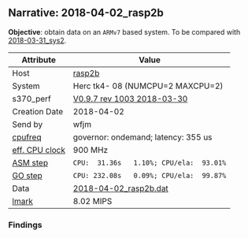 ## Narrative: 2018-04-02_rasp2b

**Objective**: obtain data on an `ARMv7` based system.
To be compared with [2018-03-31_sys2](2018-03-31_sys2.md).

| Attribute | Value |
| --------- | ----- |
| Host   | [rasp2b](hostinfo_rasp2b.md) |
| System | Herc tk4- 08 (NUMCPU=2 MAXCPU=2) |
| s370_perf | [V0.9.7  rev  1003  2018-03-30](https://github.com/wfjm/s370-perf/blob/2685ff0/codes/s370_perf.asm) |
| Creation Date | 2018-04-02 |
| Send by | wfjm |
| [cpufreq](README_narr.md#user-content-cpufreq) | governor: ondemand; latency: 355 us |
| [eff. CPU clock](README_narr.md#user-content-effclk) | 900 MHz |
| [ASM step](README_narr.md#user-content-asm) | `CPU:  31.36s   1.10%; CPU/ela:  93.01%` |
| [GO step](README_narr.md#user-content-go)   | `CPU: 232.08s   0.09%; CPU/ela:  99.87%` |
| Data | [2018-04-02_rasp2b.dat](../data/2018-04-02_rasp2b.dat) |
| [lmark](README_narr.md#user-content-lmark) | 8.02 MIPS |

### Findings
